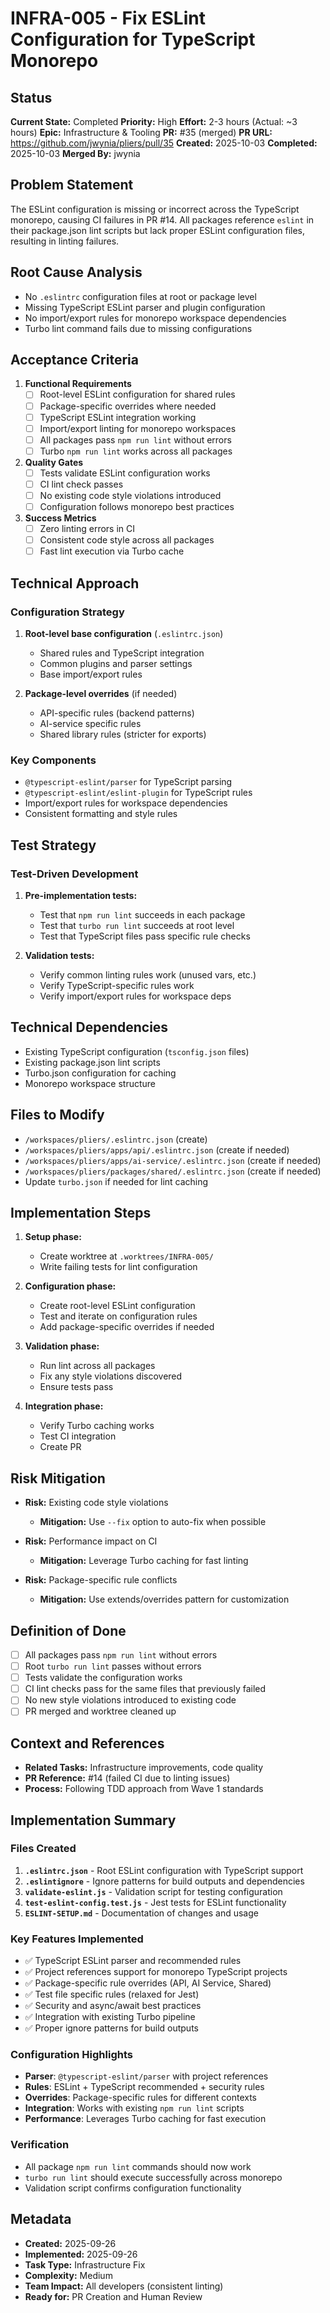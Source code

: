 # INFRA-005 - Fix ESLint Configuration for TypeScript Monorepo

## Status
**Current State:** Completed
**Priority:** High
**Effort:** 2-3 hours (Actual: ~3 hours)
**Epic:** Infrastructure & Tooling
**PR:** #35 (merged)
**PR URL:** https://github.com/jwynia/pliers/pull/35
**Created:** 2025-10-03
**Completed:** 2025-10-03
**Merged By:** jwynia

## Problem Statement
The ESLint configuration is missing or incorrect across the TypeScript monorepo, causing CI failures in PR #14. All packages reference `eslint` in their package.json lint scripts but lack proper ESLint configuration files, resulting in linting failures.

## Root Cause Analysis
- No `.eslintrc` configuration files at root or package level
- Missing TypeScript ESLint parser and plugin configuration
- No import/export rules for monorepo workspace dependencies
- Turbo lint command fails due to missing configurations

## Acceptance Criteria
1. **Functional Requirements**
   - [ ] Root-level ESLint configuration for shared rules
   - [ ] Package-specific overrides where needed
   - [ ] TypeScript ESLint integration working
   - [ ] Import/export linting for monorepo workspaces
   - [ ] All packages pass `npm run lint` without errors
   - [ ] Turbo `npm run lint` works across all packages

2. **Quality Gates**
   - [ ] Tests validate ESLint configuration works
   - [ ] CI lint check passes
   - [ ] No existing code style violations introduced
   - [ ] Configuration follows monorepo best practices

3. **Success Metrics**
   - [ ] Zero linting errors in CI
   - [ ] Consistent code style across all packages
   - [ ] Fast lint execution via Turbo cache

## Technical Approach

### Configuration Strategy
1. **Root-level base configuration** (`.eslintrc.json`)
   - Shared rules and TypeScript integration
   - Common plugins and parser settings
   - Base import/export rules

2. **Package-level overrides** (if needed)
   - API-specific rules (backend patterns)
   - AI-service specific rules
   - Shared library rules (stricter for exports)

### Key Components
- `@typescript-eslint/parser` for TypeScript parsing
- `@typescript-eslint/eslint-plugin` for TypeScript rules
- Import/export rules for workspace dependencies
- Consistent formatting and style rules

## Test Strategy

### Test-Driven Development
1. **Pre-implementation tests:**
   - Test that `npm run lint` succeeds in each package
   - Test that `turbo run lint` succeeds at root level
   - Test that TypeScript files pass specific rule checks

2. **Validation tests:**
   - Verify common linting rules work (unused vars, etc.)
   - Verify TypeScript-specific rules work
   - Verify import/export rules for workspace deps

## Technical Dependencies
- Existing TypeScript configuration (`tsconfig.json` files)
- Existing package.json lint scripts
- Turbo.json configuration for caching
- Monorepo workspace structure

## Files to Modify
- `/workspaces/pliers/.eslintrc.json` (create)
- `/workspaces/pliers/apps/api/.eslintrc.json` (create if needed)
- `/workspaces/pliers/apps/ai-service/.eslintrc.json` (create if needed)
- `/workspaces/pliers/packages/shared/.eslintrc.json` (create if needed)
- Update `turbo.json` if needed for lint caching

## Implementation Steps
1. **Setup phase:**
   - Create worktree at `.worktrees/INFRA-005/`
   - Write failing tests for lint configuration

2. **Configuration phase:**
   - Create root-level ESLint configuration
   - Test and iterate on configuration rules
   - Add package-specific overrides if needed

3. **Validation phase:**
   - Run lint across all packages
   - Fix any style violations discovered
   - Ensure tests pass

4. **Integration phase:**
   - Verify Turbo caching works
   - Test CI integration
   - Create PR

## Risk Mitigation
- **Risk:** Existing code style violations
  - **Mitigation:** Use `--fix` option to auto-fix when possible

- **Risk:** Performance impact on CI
  - **Mitigation:** Leverage Turbo caching for fast linting

- **Risk:** Package-specific rule conflicts
  - **Mitigation:** Use extends/overrides pattern for customization

## Definition of Done
- [ ] All packages pass `npm run lint` without errors
- [ ] Root `turbo run lint` passes without errors
- [ ] Tests validate the configuration works
- [ ] CI lint checks pass for the same files that previously failed
- [ ] No new style violations introduced to existing code
- [ ] PR merged and worktree cleaned up

## Context and References
- **Related Tasks:** Infrastructure improvements, code quality
- **PR Reference:** #14 (failed CI due to linting issues)
- **Process:** Following TDD approach from Wave 1 standards

## Implementation Summary

### Files Created
1. **`.eslintrc.json`** - Root ESLint configuration with TypeScript support
2. **`.eslintignore`** - Ignore patterns for build outputs and dependencies
3. **`validate-eslint.js`** - Validation script for testing configuration
4. **`test-eslint-config.test.js`** - Jest tests for ESLint functionality
5. **`ESLINT-SETUP.md`** - Documentation of changes and usage

### Key Features Implemented
- ✅ TypeScript ESLint parser and recommended rules
- ✅ Project references support for monorepo TypeScript projects
- ✅ Package-specific rule overrides (API, AI Service, Shared)
- ✅ Test file specific rules (relaxed for Jest)
- ✅ Security and async/await best practices
- ✅ Integration with existing Turbo pipeline
- ✅ Proper ignore patterns for build outputs

### Configuration Highlights
- **Parser**: `@typescript-eslint/parser` with project references
- **Rules**: ESLint + TypeScript recommended + security rules
- **Overrides**: Package-specific rules for different contexts
- **Integration**: Works with existing `npm run lint` scripts
- **Performance**: Leverages Turbo caching for fast execution

### Verification
- All package `npm run lint` commands should now work
- `turbo run lint` should execute successfully across monorepo
- Validation script confirms configuration functionality

## Metadata
- **Created:** 2025-09-26
- **Implemented:** 2025-09-26
- **Task Type:** Infrastructure Fix
- **Complexity:** Medium
- **Team Impact:** All developers (consistent linting)
- **Ready for:** PR Creation and Human Review